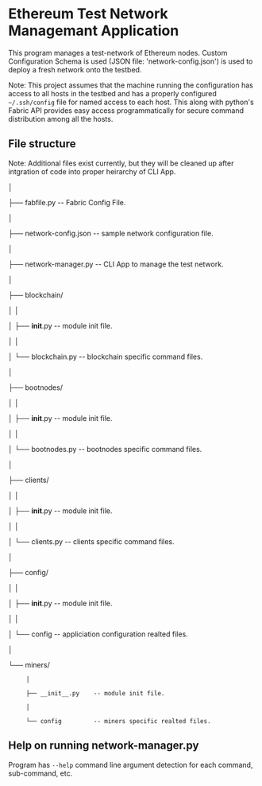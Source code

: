 # Ethereum Test Network Managemant Application

This program manages a test-network of Ethereum nodes. Custom Configuration
Schema is used (JSON file: 'network-config.json') is used to deploy a fresh
network onto the testbed.

Note: This project assumes that the machine running the configuration has
access to all hosts in the testbed and has a properly configured `~/.ssh/config` 
file for named access to each host. This along with python's Fabric API provides
easy access programmatically for secure command distribution among all the hosts.


## File structure

Note: Additional files exist currently, but they will be cleaned up after
intgration of code into proper heirarchy of CLI App.


│

├── fabfile.py              -- Fabric Config File.

│

├── network-config.json     -- sample network configuration file.

│

├── network-manager.py      -- CLI App to manage the test network.

│

├── blockchain/

│        │

│        ├── __init__.py    -- module init file.

│        │

│        └── blockchain.py  -- blockchain specific command files.

│        

├── bootnodes/

│        │

│        ├── __init__.py    -- module init file.

│        │

│        └── bootnodes.py   -- bootnodes specific command files.

│        

├── clients/

│        │

│        ├── __init__.py    -- module init file.

│        │

│        └── clients.py     -- clients specific command files.

│        

├── config/

│        │

│        ├── __init__.py    -- module init file.

│        │

│        └── config         -- appliciation configuration realted files.

│        

└── miners/

         │

         ├── __init__.py    -- module init file.

         │

         └── config         -- miners specific realted files.
         

## Help on running network-manager.py

Program has `--help` command line argument detection for each command, 
sub-command, etc.
